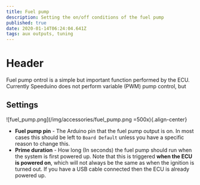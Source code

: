 ```yaml
---
title: Fuel pump
description: Setting the on/off conditions of the fuel pump
published: true
date: 2020-01-14T06:24:04.641Z
tags: aux outputs, tuning
---
```


# Header
Fuel pump ontrol is a simple but important function performed by the ECU. Currently Speeduino does not perform variable (PWM) pump control, but 

## Settings
![fuel_pump.png](/img/accessories/fuel_pump.png =500x){.align-center}

* **Fuel pump pin** - The Arduino pin that the fuel pump output is on. In most cases this should be left to `Board Default` unless you have a specific reason to change this. 
* **Prime duration** - How long (In seconds) the fuel pump should run when the system is first powered up. Note that this is triggered **when the ECU is powered on**, which will not always be the same as when the ignition is turned out. If you have a USB cable connected then the ECU is already powered up. 
